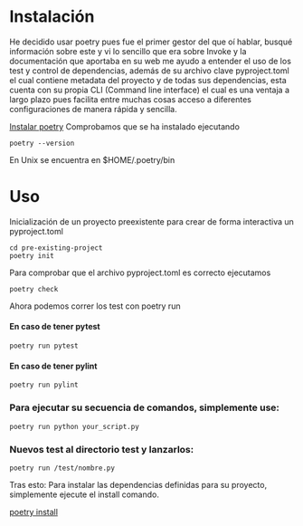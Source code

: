 # Instalación
He decidido usar poetry pues fue el primer gestor del que oí hablar, busqué información sobre este y vi lo sencillo que era sobre Invoke y la documentación que aportaba en su web me ayudo a entender el uso de los test y control de dependencias, además de su archivo clave pyproject.toml el cual contiene metadata del proyecto y de todas sus dependencias, esta cuenta con su propia CLI (Command line interface) el cual es una ventaja a largo plazo pues facilita entre muchas cosas acceso a diferentes configuraciones de manera rápida y sencilla.


[Instalar poetry](https://python-poetry.org/docs/#installation)
Comprobamos que se ha instalado ejecutando 
~~~
poetry --version
~~~
En Unix se encuentra en $HOME/.poetry/bin

# Uso
Inicialización de un proyecto preexistente para crear de forma interactiva un pyproject.toml
~~~
cd pre-existing-project
poetry init 
~~~
Para comprobar que el archivo pyproject.toml es correcto ejecutamos
~~~
poetry check
~~~


Ahora podemos correr los test con poetry run

#### En caso de tener pytest
~~~
poetry run pytest
~~~
#### En caso de tener pylint
~~~
poetry run pylint
~~~
### Para ejecutar su secuencia de comandos, simplemente use: 
~~~
poetry run python your_script.py
~~~
### Nuevos test al directorio test y lanzarlos:
~~~
poetry run /test/nombre.py
~~~


Tras esto: Para instalar las dependencias definidas para su proyecto, simplemente ejecute el install comando.

[poetry install](https://python-poetry.org/docs/basic-usage/#installing-dependencies)
